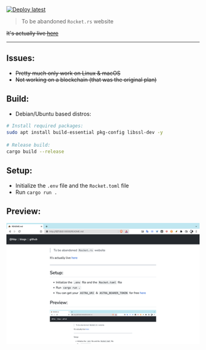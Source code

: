 [![Deploy latest](https://github.com/hoangph271/hbp/actions/workflows/deploy-latest.yml/badge.svg)](https://github.com/hoangph271/hbp/actions/workflows/deploy-latest.yml)

> To be abandoned `Rocket.rs` website

~~It's actually live [here](https://sneu.date/)~~

---

## Issues:
- ~~Pretty much only work on Linux & macOS~~
- ~~Not working on a blockchain (that was the original plan)~~

## Build:

- Debian/Ubuntu based distros:

```bash
# Install required packages:
sudo apt install build-essential pkg-config libssl-dev -y

# Release build:
cargo build --release
```

## Setup:

- Initialize the `.env` file and the `Rocket.toml` file
- Run `cargo run .`

## Preview:

![image](static/images/hbp.png)

